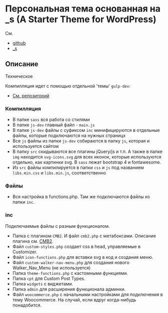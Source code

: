 # Персональная тема основанная на _s (A Starter Theme for WordPress)

См.
- [github](https://github.com/automattic/_s)
- [_s](https://underscores.me/)

Описание
---------------
Техническое

Компилляция идет с помощью отдельной 'темы' `gulp-dev`:
- [См. репозиторий](https://github.com/imicra/gulp-dev)

### Компилляция

* В папке `sass` вся работа со стилями
* В папке `js-dev` главный файл - `main.js`
* В папке `js-dev` файлы с суфиксом `inc` минифицируются в отдельные файлы, которые подключаются на нужных страницх
* Все `js` файлы из папки `js-dev` собираются в папку `js`, которая и используется сайтом
* В папку `src` скидываются все плагины jQuery/js и т.п. А также в папке `img` находится `svg-icons.svg` для всех иконок, которые используются отдельно, как картинки svg. В `sass` лежат bootstrap 4 и fontawesome.
* Из `src` файлы компилируется в папки `css` и `js` под названием `libs.min.css` и `libs.min.js`, соответственно

### Файлы

* Вся настройка в functions.php. Там же подключаются файлы из папки `inc`.

### inc
Подключаемые файлы с разным функционалом.

* Папка с плагином `CMB2`. И файл `cmb2.php` с метабоксами. Описание плагина см. [CMB2](https://github.com/CMB2/CMB2/wiki/Field-Types/).
* Файл `custom-styles.php` создает css в head, управляемые в Customizer.
* Файл `icon-functions.php` для вставки svg в код и создания меню.
* Файл `custom-walker-nav-menu.php` для создания нового Walker_Nav_Menu (не используется)
* Папка `theme-functions.php` с кастомными функциями.
* Папка `cpt` для Custom Post Types.
* Папка `widgets` с виджетами.
* Папка `admin` для расширения функционала админки.
* Файл `woocommerce.php` с начальными настройками для подключения в тему Woocommerce. На случай, если вдруг когда-нибудь понадобится.

